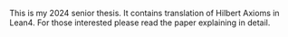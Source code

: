 This is my 2024 senior thesis. It contains translation of Hilbert Axioms in Lean4. For those interested please read the paper explaining in detail.
